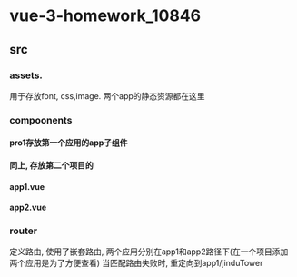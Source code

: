 # vue-3-homework_10846
## src
### assets. 
用于存放font, css,image. 两个app的静态资源都在这里

### compoonents
#### pro1存放第一个应用的app子组件
#### 同上, 存放第二个项目的
#### app1.vue
#### app2.vue

### router
定义路由, 使用了嵌套路由, 两个应用分别在app1和app2路径下(在一个项目添加两个应用是为了方便查看)
当匹配路由失败时, 重定向到app1/jinduTower

